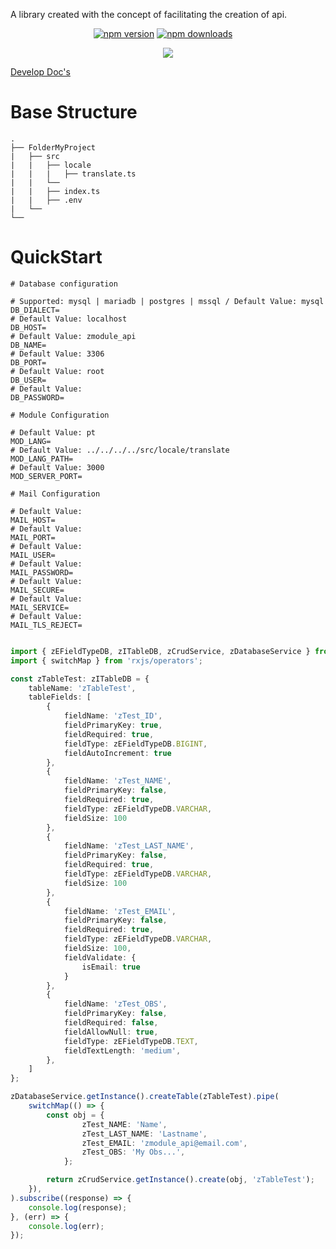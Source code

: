</a>

A library created with the concept of facilitating the creation of api.

<p align="center">
<a href="https://badge.fury.io/for/js/zmodule-api"><img src="https://badge.fury.io/js/zmodule-api.svg" alt="npm version" ></a>
<a href="https://www.npmjs.com/package/zmodule-api"><img src="https://img.shields.io/badge/Downloads-0%2FWeekly-green" alt="npm downloads" ></a>
<a href="https://www.npmjs.com/package/zmodule-api"><img alt="" src="https://img.shields.io/github/license/ivanantunes/zmodule-api"></a>
<a href="https://www.npmjs.com/package/zmodule-api"><img alt="" src="https://img.shields.io/github/stars/ivanantunes/zmodule-api"></a>
<a href="https://www.npmjs.com/package/zmodule-api"><img alt="" src="https://img.shields.io/github/forks/ivanantunes/zmodule-api"></a>
<a href="https://www.npmjs.com/package/zmodule-api"><img alt="" src="https://img.shields.io/github/issues/ivanantunes/zmodule-api"></a>
</p>
<p align="center">
<a href="https://nodei.co/npm/zmodule-api/"><img src="https://nodei.co/npm/zmodule-api.png?downloads=true&downloadRank=true&stars=true"></a>
</p>

[Develop Doc's](https://ivanantunes.github.io/zmodule-api)


# Base Structure
    .
    ├── FolderMyProject
    |   ├── src
    |   |   ├── locale
    |   |   |   ├── translate.ts
    |   |   └── 
    |   |   ├── index.ts
    |   |   ├── .env
    |   └── 
    └──

# QuickStart

```env
# Database configuration

# Supported: mysql | mariadb | postgres | mssql / Default Value: mysql 
DB_DIALECT=
# Default Value: localhost
DB_HOST=
# Default Value: zmodule_api
DB_NAME=
# Default Value: 3306
DB_PORT=
# Default Value: root
DB_USER=
# Default Value: 
DB_PASSWORD=

# Module Configuration

# Default Value: pt 
MOD_LANG=
# Default Value: ../../../../src/locale/translate
MOD_LANG_PATH=
# Default Value: 3000
MOD_SERVER_PORT=

# Mail Configuration

# Default Value:
MAIL_HOST=
# Default Value:
MAIL_PORT=
# Default Value:
MAIL_USER=
# Default Value:
MAIL_PASSWORD=
# Default Value:
MAIL_SECURE=
# Default Value:
MAIL_SERVICE=
# Default Value:
MAIL_TLS_REJECT=
```


```typescript

import { zEFieldTypeDB, zITableDB, zCrudService, zDatabaseService } from 'zmodule-api';
import { switchMap } from 'rxjs/operators';

const zTableTest: zITableDB = {
    tableName: 'zTableTest',
    tableFields: [
        {
            fieldName: 'zTest_ID',
            fieldPrimaryKey: true,
            fieldRequired: true,
            fieldType: zEFieldTypeDB.BIGINT,
            fieldAutoIncrement: true
        },
        {
            fieldName: 'zTest_NAME',
            fieldPrimaryKey: false,
            fieldRequired: true,
            fieldType: zEFieldTypeDB.VARCHAR,
            fieldSize: 100
        },
        {
            fieldName: 'zTest_LAST_NAME',
            fieldPrimaryKey: false,
            fieldRequired: true,
            fieldType: zEFieldTypeDB.VARCHAR,
            fieldSize: 100
        },
        {
            fieldName: 'zTest_EMAIL',
            fieldPrimaryKey: false,
            fieldRequired: true,
            fieldType: zEFieldTypeDB.VARCHAR,
            fieldSize: 100,
            fieldValidate: {
                isEmail: true
            }
        },
        {
            fieldName: 'zTest_OBS',
            fieldPrimaryKey: false,
            fieldRequired: false,
            fieldAllowNull: true,
            fieldType: zEFieldTypeDB.TEXT,
            fieldTextLength: 'medium',
        },
    ]
};

zDatabaseService.getInstance().createTable(zTableTest).pipe(
    switchMap(() => {
        const obj = {
                zTest_NAME: 'Name',
                zTest_LAST_NAME: 'Lastname',
                zTest_EMAIL: 'zmodule_api@email.com',
                zTest_OBS: 'My Obs...',
            };

        return zCrudService.getInstance().create(obj, 'zTableTest');
    }),
).subscribe((response) => {
    console.log(response);
}, (err) => {
    console.log(err);
});

```